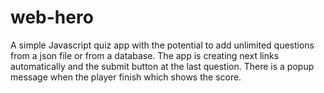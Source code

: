 # web-hero
A simple Javascript quiz app with the potential to add unlimited questions from a json file or from a database.
The app is creating next links automatically and the submit button at the last question.
There is a popup message when the player finish which shows the score.
